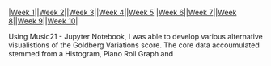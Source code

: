 |[Week 1](Week1.md)||[Week 2](week2.md)||[Week 3](week3.md)||[Week 4](week4.md)||[Week 5](week5.md)||[Week 6](week6.md)||[Week 7](week7.md)||[Week 8](week8.md)||[Week 9](week9.md)||[Week 10](week10.md)|

Using Music21 - Jupyter Notebook, I was able to develop various alternative visualistions of the Goldberg Variations score. The core data accoumulated stemmed from a Histogram, Piano Roll Graph and 
